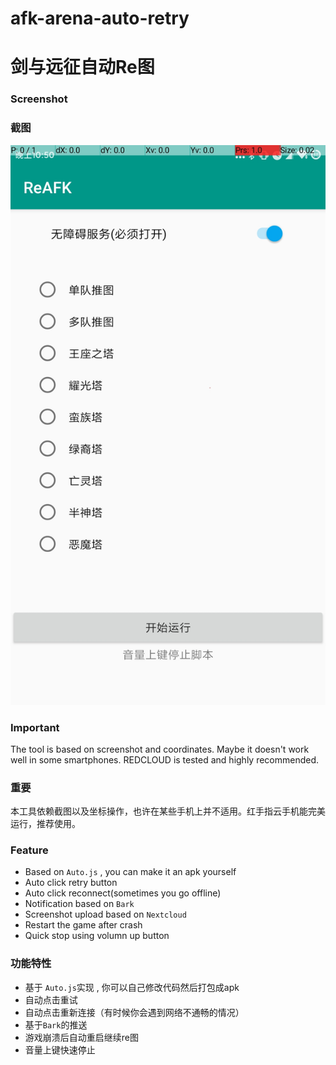 # afk-arena-auto-retry

# 剑与远征自动Re图

### Screenshot

### 截图

![screenshot](screenshot.jpeg)



### Important

The tool is based on screenshot and coordinates. Maybe it doesn't work well in some smartphones. REDCLOUD is tested and highly recommended.

### 重要

本工具依赖截图以及坐标操作，也许在某些手机上并不适用。红手指云手机能完美运行，推荐使用。



### Feature

- Based on `Auto.js` , you can make it an apk yourself
- Auto click retry button
- Auto click reconnect(sometimes you go offline)
- Notification based on `Bark`
- Screenshot upload based on `Nextcloud`
- Restart the game after crash
- Quick stop using volumn up button



### 功能特性

- 基于 `Auto.js`实现 , 你可以自己修改代码然后打包成apk
- 自动点击重试
- 自动点击重新连接（有时候你会遇到网络不通畅的情况）
- 基于`Bark`的推送
- 游戏崩溃后自动重启继续re图
- 音量上键快速停止



